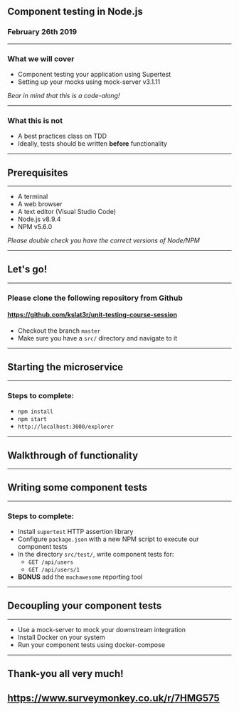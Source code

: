 ## Component testing in Node.js

### February 26th 2019

---

### What we will cover

* Component testing your application using Supertest
* Setting up your mocks using mock-server v3.1.11

*Bear in mind that this is a code-along!*

---

### What this is not

* A best practices class on TDD
* Ideally, tests should be written **before** functionality

---

## Prerequisites

---

* A terminal
* A web browser
* A text editor (Visual Studio Code)
* Node.js v8.9.4
* NPM v5.6.0

*Please double check you have the correct versions of Node/NPM*

---

## Let's go!

---

### Please clone the following repository from Github

#### https://github.com/kslat3r/unit-testing-course-session

* Checkout the branch `master`
* Make sure you have a `src/` directory and navigate to it

---

## Starting the microservice

---

### Steps to complete:

* `npm install`
* `npm start`
* `http://localhost:3000/explorer`

---

## Walkthrough of functionality

---

## Writing some component tests

---

### Steps to complete:

* Install `supertest` HTTP assertion library
* Configure `package.json` with a new NPM script to execute our component tests
* In the directory `src/test/`, write component tests for:
  * `GET /api/users`
  * `GET /api/users/1`
* **BONUS** add the `mochawesome` reporting tool

---

## Decoupling your component tests

---

* Use a mock-server to mock your downstream integration
* Install Docker on your system
* Run your component tests using docker-compose

---

## Thank-you all very much!

## https://www.surveymonkey.co.uk/r/7HMG575